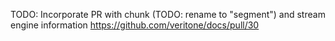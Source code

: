 
TODO: Incorporate PR with chunk (TODO: rename to "segment") and stream engine information
https://github.com/veritone/docs/pull/30
